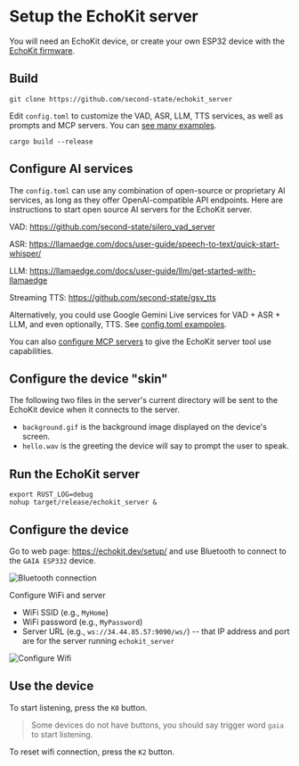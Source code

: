 # Setup the EchoKit server

You will need an EchoKit device, or create your own ESP32 device with the [EchoKit firmware](https://github.com/second-state/echokit_box).

## Build

```
git clone https://github.com/second-state/echokit_server
```

Edit `config.toml` to customize the VAD, ASR, LLM, TTS services, as well as prompts and MCP servers. You can [see many examples](examples/).

```
cargo build --release
```

## Configure AI services

The `config.toml` can use any combination of open-source or proprietary AI services, as long as they offer OpenAI-compatible API endpoints. Here are instructions to start open source AI servers for the EchoKit server.

VAD: https://github.com/second-state/silero_vad_server

ASR: https://llamaedge.com/docs/user-guide/speech-to-text/quick-start-whisper/

LLM: https://llamaedge.com/docs/user-guide/llm/get-started-with-llamaedge

Streaming TTS: https://github.com/second-state/gsv_tts

Alternatively, you could use Google Gemini Live services for VAD + ASR + LLM, and even optionally, TTS. See [config.toml exampoles](examples/gemini).

You can also [configure MCP servers](examples/gaia/mcp/config.toml) to give the EchoKit server tool use capabilities. 

## Configure the device "skin"

The following two files in the server's current directory will be sent to the EchoKit device when it connects to the server.

* `background.gif` is the background image displayed on the device's screen.
* `hello.wav` is the greeting the device will say to prompt the user to speak.

## Run the EchoKit server

```
export RUST_LOG=debug
nohup target/release/echokit_server &
```

## Configure the device

Go to web page: https://echokit.dev/setup/  and use Bluetooth to connect to the `GAIA ESP332` device.

![Bluetooth connection](https://hackmd.io/_uploads/Hyjc9ZjEee.png)

Configure WiFi and server

* WiFi SSID (e.g., `MyHome`)
* WiFi password (e.g., `MyPassword`)
* Server URL (e.g., `ws://34.44.85.57:9090/ws/`) -- that IP address and port are for the server running `echokit_server`

![Configure Wifi](https://hackmd.io/_uploads/HJkh5ZjVee.png)

## Use the device

To start listening, press the `K0` button.

> Some devices do not have buttons, you should say trigger word `gaia` to start listening.

To reset wifi connection, press the `K2` button.





